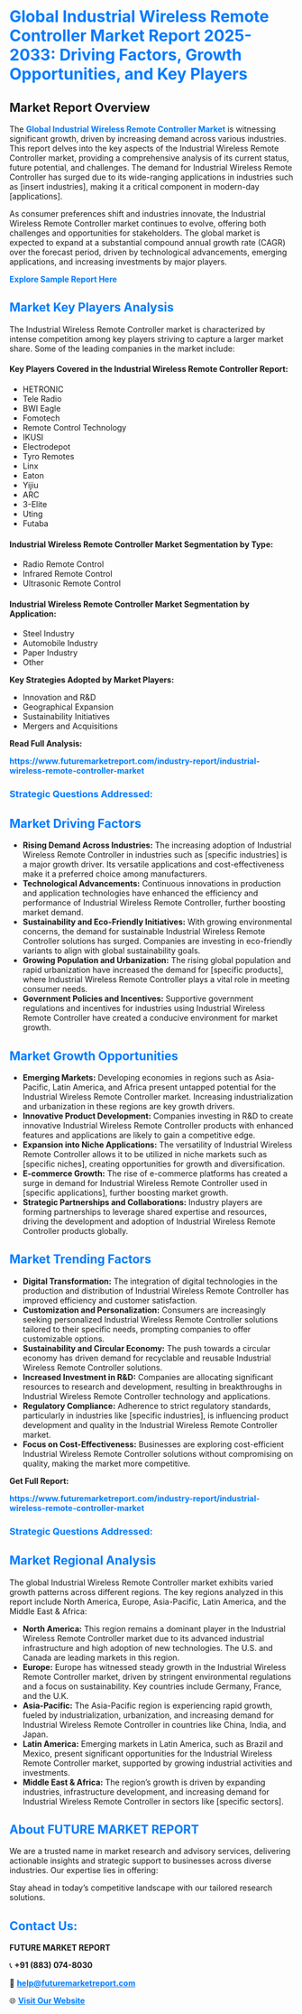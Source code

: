 <h1 style="color: #007BFF;">Global Industrial Wireless Remote Controller Market Report 2025-2033: Driving Factors, Growth Opportunities, and Key Players</h1>

<section id="overview">
<h2>Market Report Overview</h2>
<p>The <a href="https://www.futuremarketreport.com/industry-report/industrial-wireless-remote-controller-market" style="color: #007BFF; text-decoration: none;"><strong>Global Industrial Wireless Remote Controller Market</strong></a> is witnessing significant growth, driven by increasing demand across various industries. This report delves into the key aspects of the Industrial Wireless Remote Controller market, providing a comprehensive analysis of its current status, future potential, and challenges. The demand for Industrial Wireless Remote Controller has surged due to its wide-ranging applications in industries such as [insert industries], making it a critical component in modern-day [applications].</p>
<p>As consumer preferences shift and industries innovate, the Industrial Wireless Remote Controller market continues to evolve, offering both challenges and opportunities for stakeholders. The global market is expected to expand at a substantial compound annual growth rate (CAGR) over the forecast period, driven by technological advancements, emerging applications, and increasing investments by major players.</p>
</section>

<section id="overview">
<p><a href="https://www.futuremarketreport.com/request-sample/reportId=82410" style="color: #007BFF; text-decoration: none;"><strong>Explore Sample Report Here</strong></a></p>
</section>

<section id="key-players">
<h2 style="color: #007BFF;">Market Key Players Analysis</h2>
<p>The Industrial Wireless Remote Controller market is characterized by intense competition among key players striving to capture a larger market share. Some of the leading companies in the market include:</p>
<h4>Key Players Covered in the Industrial Wireless Remote Controller Report:</h4>
<ul><li>HETRONIC</li><li>Tele Radio</li><li>BWI Eagle</li><li>Fomotech</li><li>Remote Control Technology</li><li>IKUSI</li><li>Electrodepot</li><li>Tyro Remotes</li><li>Linx</li><li>Eaton</li><li>Yijiu</li><li>ARC</li><li>3-Elite</li><li>Uting</li><li>Futaba</li></ul>
<h4>Industrial Wireless Remote Controller Market Segmentation by Type:</h4>
<ul><li>Radio Remote Control</li><li>Infrared Remote Control</li><li>Ultrasonic Remote Control</li></ul>

<h4>Industrial Wireless Remote Controller Market Segmentation by Application:</h4>
<ul><li>Steel Industry</li><li>Automobile Industry</li><li>Paper Industry</li><li>Other</li></ul>
<p><strong>Key Strategies Adopted by Market Players:</strong></p>
<ul>
<li>Innovation and R&D</li>
<li>Geographical Expansion</li>
<li>Sustainability Initiatives</li>
<li>Mergers and Acquisitions</li>
</ul>
</section>

<section>
<p><strong>Read Full Analysis: </strong></p><a href="https://www.futuremarketreport.com/industry-report/industrial-wireless-remote-controller-market" style="color: #007BFF; text-decoration: none;"><strong>https://www.futuremarketreport.com/industry-report/industrial-wireless-remote-controller-market</strong></a>
<h3 style="color: #007BFF;">Strategic Questions Addressed:</h3>
</section>

<section id="driving-factors">
<h2 style="color: #007BFF;">Market Driving Factors</h2>
<ul>
<li><strong>Rising Demand Across Industries:</strong> The increasing adoption of Industrial Wireless Remote Controller in industries such as [specific industries] is a major growth driver. Its versatile applications and cost-effectiveness make it a preferred choice among manufacturers.</li>
<li><strong>Technological Advancements:</strong> Continuous innovations in production and application technologies have enhanced the efficiency and performance of Industrial Wireless Remote Controller, further boosting market demand.</li>
<li><strong>Sustainability and Eco-Friendly Initiatives:</strong> With growing environmental concerns, the demand for sustainable Industrial Wireless Remote Controller solutions has surged. Companies are investing in eco-friendly variants to align with global sustainability goals.</li>
<li><strong>Growing Population and Urbanization:</strong> The rising global population and rapid urbanization have increased the demand for [specific products], where Industrial Wireless Remote Controller plays a vital role in meeting consumer needs.</li>
<li><strong>Government Policies and Incentives:</strong> Supportive government regulations and incentives for industries using Industrial Wireless Remote Controller have created a conducive environment for market growth.</li>
</ul>
</section>

<section id="growth-opportunities">
<h2 style="color: #007BFF;">Market Growth Opportunities</h2>
<ul>
<li><strong>Emerging Markets:</strong> Developing economies in regions such as Asia-Pacific, Latin America, and Africa present untapped potential for the Industrial Wireless Remote Controller market. Increasing industrialization and urbanization in these regions are key growth drivers.</li>
<li><strong>Innovative Product Development:</strong> Companies investing in R&D to create innovative Industrial Wireless Remote Controller products with enhanced features and applications are likely to gain a competitive edge.</li>
<li><strong>Expansion into Niche Applications:</strong> The versatility of Industrial Wireless Remote Controller allows it to be utilized in niche markets such as [specific niches], creating opportunities for growth and diversification.</li>
<li><strong>E-commerce Growth:</strong> The rise of e-commerce platforms has created a surge in demand for Industrial Wireless Remote Controller used in [specific applications], further boosting market growth.</li>
<li><strong>Strategic Partnerships and Collaborations:</strong> Industry players are forming partnerships to leverage shared expertise and resources, driving the development and adoption of Industrial Wireless Remote Controller products globally.</li>
</ul>
</section>

<section id="trending-factors">
<h2 style="color: #007BFF;">Market Trending Factors</h2>
<ul>
<li><strong>Digital Transformation:</strong> The integration of digital technologies in the production and distribution of Industrial Wireless Remote Controller has improved efficiency and customer satisfaction.</li>
<li><strong>Customization and Personalization:</strong> Consumers are increasingly seeking personalized Industrial Wireless Remote Controller solutions tailored to their specific needs, prompting companies to offer customizable options.</li>
<li><strong>Sustainability and Circular Economy:</strong> The push towards a circular economy has driven demand for recyclable and reusable Industrial Wireless Remote Controller solutions.</li>
<li><strong>Increased Investment in R&D:</strong> Companies are allocating significant resources to research and development, resulting in breakthroughs in Industrial Wireless Remote Controller technology and applications.</li>
<li><strong>Regulatory Compliance:</strong> Adherence to strict regulatory standards, particularly in industries like [specific industries], is influencing product development and quality in the Industrial Wireless Remote Controller market.</li>
<li><strong>Focus on Cost-Effectiveness:</strong> Businesses are exploring cost-efficient Industrial Wireless Remote Controller solutions without compromising on quality, making the market more competitive.</li>
</ul>
</section>

<section>
<p><strong>Get Full Report: </strong></p><a href="https://www.futuremarketreport.com/industry-report/industrial-wireless-remote-controller-market" style="color: #007BFF; text-decoration: none;"><strong>https://www.futuremarketreport.com/industry-report/industrial-wireless-remote-controller-market</strong></a>
<h3 style="color: #007BFF;">Strategic Questions Addressed:</h3>
</section>


<section id="regional-analysis">
<h2 style="color: #007BFF;">Market Regional Analysis</h2>
<p>The global Industrial Wireless Remote Controller market exhibits varied growth patterns across different regions. The key regions analyzed in this report include North America, Europe, Asia-Pacific, Latin America, and the Middle East & Africa:</p>
<ul>
<li><strong>North America:</strong> This region remains a dominant player in the Industrial Wireless Remote Controller market due to its advanced industrial infrastructure and high adoption of new technologies. The U.S. and Canada are leading markets in this region.</li>
<li><strong>Europe:</strong> Europe has witnessed steady growth in the Industrial Wireless Remote Controller market, driven by stringent environmental regulations and a focus on sustainability. Key countries include Germany, France, and the U.K.</li>
<li><strong>Asia-Pacific:</strong> The Asia-Pacific region is experiencing rapid growth, fueled by industrialization, urbanization, and increasing demand for Industrial Wireless Remote Controller in countries like China, India, and Japan.</li>
<li><strong>Latin America:</strong> Emerging markets in Latin America, such as Brazil and Mexico, present significant opportunities for the Industrial Wireless Remote Controller market, supported by growing industrial activities and investments.</li>
<li><strong>Middle East & Africa:</strong> The region’s growth is driven by expanding industries, infrastructure development, and increasing demand for Industrial Wireless Remote Controller in sectors like [specific sectors].</li>
</ul>
</section>

<footer>
<h2 style="color: #007BFF;">About FUTURE MARKET REPORT</h2>
<p>We are a trusted name in market research and advisory services, delivering actionable insights and strategic support to businesses across diverse industries. Our expertise lies in offering:</p>

<p>Stay ahead in today’s competitive landscape with our tailored research solutions.</p>

<h2 style="color: #007BFF;">Contact Us:</h2>
<p><strong>FUTURE MARKET REPORT</strong></p>
<p>📞 <strong>+91 (883) 074-8030</strong></p>
<p>📧 <strong><a href="mailto:help@futuremarketreport.com" style="color: #007BFF;">help@futuremarketreport.com</a></strong></p>
<p>🌐 <strong><a href="https://www.futuremarketreport.com/" style="color: #007BFF;">Visit Our Website</a></strong></p>
</footer>